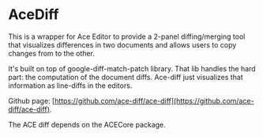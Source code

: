 # AceDiff
This is a wrapper for Ace Editor to provide a 2-panel diffing/merging tool that visualizes differences in two documents and allows users to copy changes from to the other.

It's built on top of google-diff-match-patch library. That lib handles the hard part: the computation of the document diffs. Ace-diff just visualizes that information as line-diffs in the editors.

Github page: [https://github.com/ace-diff/ace-diff](https://github.com/ace-diff/ace-diff).

The ACE diff depends on the ACECore package.
